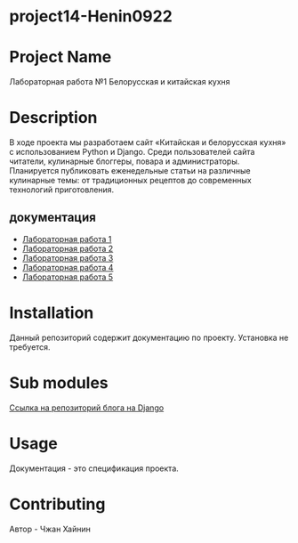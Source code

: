 
# project14-Henin0922

# Project Name
Лабораторная работа №1
Белорусская и китайская кухня

# Description
В ходе проекта мы разработаем сайт «Китайская и белорусская кухня» с использованием Python и Django. Среди пользователей сайта читатели, кулинарные блоггеры, повара и администраторы. Планируется публиковать еженедельные статьи на различные кулинарные темы: от традиционных рецептов до современных технологий приготовления.

## документация
* [Лабораторная работа 1](https://docs.google.com/document/d/1yhcca8aMgdnhbYxXBvKgBn1aD3P57xe0QzGBDo9CsZ8/edit)
* [Лабораторная работа 2](https://docs.google.com/document/d/1ZH80_YNGwIGWKNEML3cXlBpWfNpAD_fk09pvASh3QkM/edit)
* [Лабораторная работа 3](https://docs.google.com/document/d/1gfuWYidY1jB-sN2SKhrbpnpT3yZ6UJBtdZLaYRvHnOE/edit?tab=t.0)
* [Лабораторная работа 4](https://docs.google.com/document/d/1OteAI2kbJSmB7D39j_xePSIGLeHNKjOKJNlvmONB8NI/edit?tab=t.0)
* [Лабораторная работа 5](https://docs.google.com/document/d/15hzQW0E-LPNWfsusqvCB46Bnjt9aJW3PBTtfkrGIqJk/edit?tab=t.0)
# Installation

Данный репозиторий содержит документацию по проекту. Установка не требуется.

# Sub modules

[Ссылка на репозиторий блога на Django](https://github.com/fpmi-hci-2024/project14-web-Henin0922)

# Usage

Документация - это спецификация проекта.

# Contributing

Автор - Чжан Хайнин


